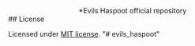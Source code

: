 <div style="text-align:center;"> 
*Evils Haspoot official repository
</div>
## License

Licensed under [MIT license](./LICENSE).
"# evils_haspoot" 

